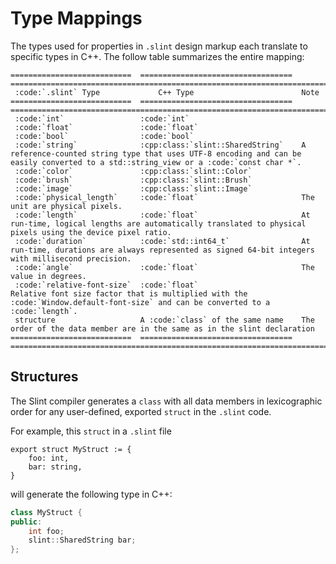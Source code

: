 # Type Mappings

The types used for properties in `.slint` design markup each translate to specific types in C++.
The follow table summarizes the entire mapping:

```{eval-rst}
===========================  ==================================  =======================================================================================================================================
 :code:`.slint` Type             C++ Type                        Note
===========================  ==================================  =======================================================================================================================================
 :code:`int`                 :code:`int`
 :code:`float`               :code:`float`
 :code:`bool`                :code:`bool`
 :code:`string`              :cpp:class:`slint::SharedString`    A reference-counted string type that uses UTF-8 encoding and can be easily converted to a std::string_view or a :code:`const char *`.
 :code:`color`               :cpp:class:`slint::Color`
 :code:`brush`               :cpp:class:`slint::Brush`
 :code:`image`               :cpp:class:`slint::Image`
 :code:`physical_length`     :code:`float`                       The unit are physical pixels.
 :code:`length`              :code:`float`                       At run-time, logical lengths are automatically translated to physical pixels using the device pixel ratio.
 :code:`duration`            :code:`std::int64_t`                At run-time, durations are always represented as signed 64-bit integers with millisecond precision.
 :code:`angle`               :code:`float`                       The value in degrees.
 :code:`relative-font-size`  :code:`float`                       Relative font size factor that is multiplied with the :code:`Window.default-font-size` and can be converted to a :code:`length`.
 structure                   A :code:`class` of the same name    The order of the data member are in the same as in the slint declaration
===========================  ==================================  =======================================================================================================================================
```
## Structures

The Slint compiler generates a `class` with all data members in
lexicographic order for any user-defined, exported `struct` in the `.slint`
code.

For example, this `struct` in a `.slint` file

```slint,ignore
export struct MyStruct := {
    foo: int,
    bar: string,
}
```

will generate the following type in C++:

```cpp
class MyStruct {
public:
    int foo;
    slint::SharedString bar;
};
```
